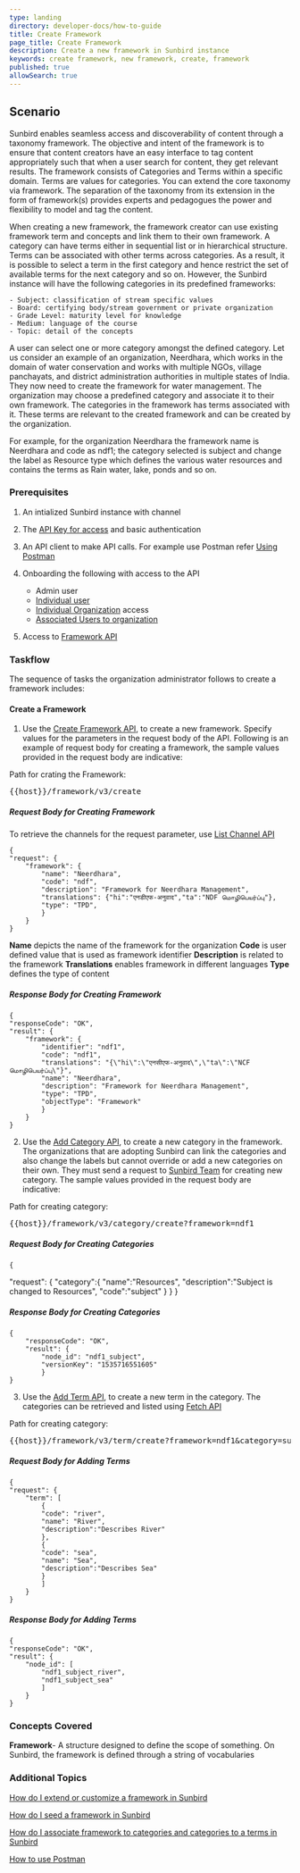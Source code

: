 ```yaml
---
type: landing
directory: developer-docs/how-to-guide
title: Create Framework
page_title: Create Framework
description: Create a new framework in Sunbird instance
keywords: create framework, new framework, create, framework
published: true
allowSearch: true
---
```

## Scenario

Sunbird enables seamless access and discoverability of content through a taxonomy framework. The objective and intent of the framework is to ensure that content creators have an easy interface to tag content appropriately such that when a user search for content, they get relevant results. The framework consists of Categories and Terms within a specific domain. Terms are values for categories. You can extend the core taxonomy via framework. The separation of the taxonomy from its extension in the form of framework(s) provides experts and pedagogues the power and flexibility to model and tag the content.

When creating a new framework, the framework creator can use existing framework term and concepts and link them to their own framework. A category can have terms either in sequential list or in hierarchical structure. Terms can be associated with other terms across categories. As a result, it is possible to select a term in the first category and hence restrict the set of available terms for the next category and so on. However, the Sunbird instance will have the following categories in its predefined frameworks:

    - Subject: classification of stream specific values
    - Board: certifying body/stream government or private organization
    - Grade Level: maturity level for knowledge  
    - Medium: language of the course 
    - Topic: detail of the concepts 
    
A user can select one or more category amongst the defined category. Let us consider an example of an organization, Neerdhara, which works in the domain of water conservation and works with multiple NGOs, village panchayats, and district administration authorities in multiple states of India. They now need to create the framework for water management.  The organization may choose a predefined category and associate it to their own framework. The categories in the framework has terms associated with it. These terms are relevant to the created framework and can be created by the organization.  
 
For example, for the organization Neerdhara the framework name is Neerdhara and code as ndf1; the category selected is subject and change the label as Resource type which defines the various water resources and contains the terms as Rain water, lake, ponds and so on. 

### Prerequisites

1. An intialized Sunbird instance with channel

1. The [API Key for access](http://www.sunbird.org) and basic authentication
  
1. An API client to make API calls. For example use Postman refer [Using Postman](http://www.sunbird.org/apis/framework/#tag/usingpostman)

1. Onboarding the following with access to the API
    - Admin user     
    - [Individual user](http://www.sunbird.org/apis/userapi/#operation/Create%20User)
    - [Individual Organization](http://www.sunbird.org/apis/orgapi/#operation/Organisation%20Create) access 
    - [Associated Users to organization](http://www.sunbird.org/apis/)

1. Access to [Framework API](http://www.sunbird.org/apis/framework/)

### Taskflow
 
The sequence of tasks the organization administrator follows to create a framework includes:

#### Create a Framework

1. Use the [Create Framework API](http://www.sunbird.org/apis/framework/#operation/FrameworkV1CreatePost), to create a new framework. Specify values for the parameters in the request body of the API. 
Following is an example of request body for creating a framework, the sample values provided in the request body are indicative:

Path for crating the Framework: <pre>{{host}}/framework/v3/create</pre>

##### Request Body for Creating Framework

To retrieve the channels for the request parameter, use [List Channel API](http://www.sunbird.org/apis/framework/#operation/ChannelV1ListPost)  
    
    {
    "request": {
        "framework": {
            "name": "Neerdhara",
            "code": "ndf",
            "description": "Framework for Neerdhara Management",
            "translations": {"hi":"एनडीएफ-अनुवाद","ta":"NDF மொழிபெயர்ப்பு"},
            "type": "TPD",
            }
        }
    } 


**Name** depicts the name of the framework for the organization
**Code** is user defined value that is used as framework identifier 
**Description** is related to the framework
**Translations** enables framework in different languages 
**Type** defines the type of content

##### Response Body for Creating Framework

    {
    "responseCode": "OK",
    "result": {
        "framework": {
            "identifier": "ndf1",
            "code": "ndf1",
            "translations": "{\"hi\":\"एनसीएफ-अनुवाद\",\"ta\":\"NCF மொழிபெயர்ப்பு\"}",
            "name": "Neerdhara",
            "description": "Framework for Neerdhara Management",
            "type": "TPD",
            "objectType": "Framework"
            }
        }
    }

2. Use the [Add Category API](http://www.sunbird.org/apis/framework/#operation/FrameworkV1CreatePost), to create a new category in the framework. The organizations that are adopting Sunbird can link the categories and also change the labels but cannot override or add a new categories on their own. They must send a request to [Sunbird Team](info@sunbird.org) for creating new category. The sample values provided in the request body are indicative:

Path for creating category: <pre>{{host}}/framework/v3/category/create?framework=ndf1 </pre>

##### Request Body for Creating Categories

    {
   "request": {
      "category":{
            "name":"Resources",
            "description":"Subject is changed to Resources",
            "code":"subject"
            }
        }
    }

##### Response Body for Creating Categories

    {
        "responseCode": "OK",
        "result": {
            "node_id": "ndf1_subject",
            "versionKey": "1535716551605"
            }
    }
        
3. Use the [Add Term API](http://www.sunbird.org/apis/framework/#operation/FrameworkV1TermCreatePost), to create a new term in the category.
The categories can be retrieved and listed using [Fetch API](http://www.sunbird.org/apis/framework/#operation/FrameworkV1CategoryReadClassGet)

Path for creating category: <pre>{{host}}/framework/v3/term/create?framework=ndf1&category=subject</pre>

##### Request Body for Adding Terms 

    {
    "request": {
        "term": [
            {
            "code": "river",
            "name": "River",
            "description":"Describes River"
            },
            {
            "code": "sea",
            "name": "Sea",
            "description":"Describes Sea"
            }
            ]
        }
    }

##### Response Body for Adding Terms

    {
    "responseCode": "OK",
    "result": {
        "node_id": [
            "ndf1_subject_river",
            "ndf1_subject_sea"
            ]
        }
    }

### Concepts Covered

**Framework**- A structure designed to define the scope of something. On Sunbird, the framework is defined through a string of vocabularies

### Additional Topics

[How do I extend or customize a framework in Sunbird](http://www.sunbird.org/developer-docs)

[How do I seed a framework in Sunbird](http://www.sunbird.org/developer-docs)

[How do I associate framework to categories and categories to a terms in Sunbird](http://www.sunbird.org/developer-docs)

[How to use Postman](http://www.sunbird.org/developer-docs)